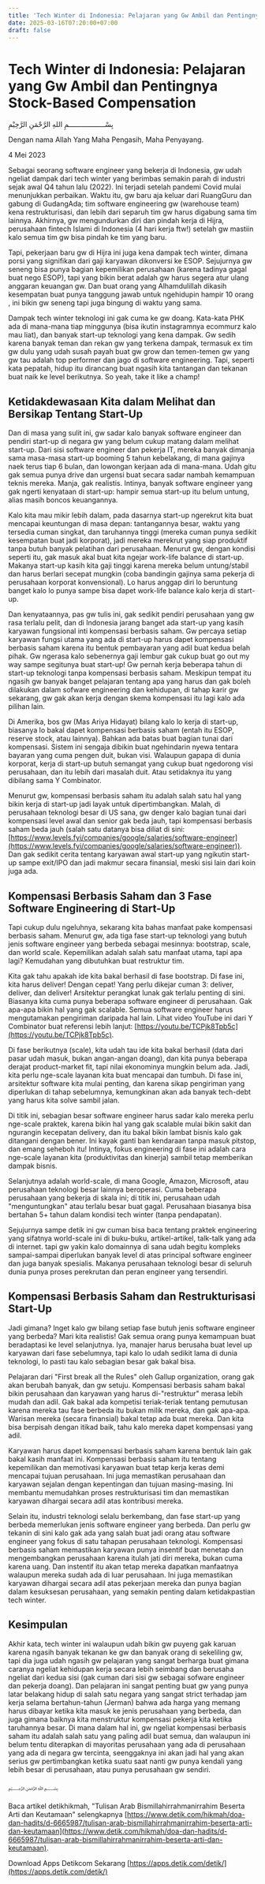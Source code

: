 ```yaml
---
title: 'Tech Winter di Indonesia: Pelajaran yang Gw Ambil dan Pentingnya Stock-Based Compensation'
date: 2025-03-16T07:20:00+07:00
draft: false
---
```


# Tech Winter di Indonesia: Pelajaran yang Gw Ambil dan Pentingnya Stock-Based Compensation

بِسْــــــــــــــــــمِ اللهِ الرَّحْمَنِ الرَّحِيْمِ

Dengan nama Allah Yang Maha Pengasih, Maha Penyayang.

4 Mei 2023

Sebagai seorang software engineer yang bekerja di Indonesia, gw udah ngeliat dampak dari tech winter yang berimbas semakin parah di industri sejak awal Q4 tahun lalu (2022). Ini terjadi setelah pandemi Covid mulai menunjukkan perbaikan. Waktu itu, gw baru aja keluar dari RuangGuru dan gabung di GudangAda; tim software engineering gw (warehouse team) kena restrukturisasi, dan lebih dari separuh tim gw harus digabung sama tim lainnya. Akhirnya, gw mengundurkan diri dan pindah kerja di Hijra, perusahaan fintech Islami di Indonesia (4 hari kerja ftw!) setelah gw mastiin kalo semua tim gw bisa pindah ke tim yang baru.

Tapi, pekerjaan baru gw di Hijra ini juga kena dampak tech winter, dimana porsi yang signifikan dari gaji karyawan dikonversi ke ESOP. Sejujurnya gw seneng bisa punya bagian kepemilikan perusahaan (karena tadinya gagal buat nego ESOP), tapi yang bikin berat adalah gw harus segera atur ulang anggaran keuangan gw. Dan buat orang yang Alhamdulillah dikasih kesempatan buat punya tanggung jawab untuk ngehidupin hampir 10 orang , ini bikin gw seneng tapi juga bingung di waktu yang sama.

Dampak tech winter teknologi ini gak cuma ke gw doang. Kata-kata PHK ada di mana-mana tiap minggunya (bisa ikutin instagramnya ecommurz kalo mau liat), dan banyak start-up teknologi yang kena dampak. Gw sedih karena banyak teman dan rekan gw yang terkena dampak, termasuk ex tim gw dulu yang udah susah payah buat gw grow dan temen-temen gw yang gw tau adalah top performer dan jago di software engineering. Tapi, seperti kata pepatah, hidup itu dirancang buat ngasih kita tantangan dan tekanan buat naik ke level berikutnya. So yeah, take it like a champ!

## **Ketidakdewasaan Kita dalam Melihat dan Bersikap Tentang Start-Up**

Dan di masa yang sulit ini, gw sadar kalo banyak software engineer dan pendiri start-up di negara gw yang belum cukup matang dalam melihat start-up. Dari sisi software engineer dan pekerja IT, mereka banyak dimanja sama masa-masa start-up booming 5 tahun kebelakang, di mana gajinya naek terus tiap 6 bulan, dan lowongan kerjaan ada di mana-mana. Udah gitu gak semua punya drive dan urgensi buat secara sadar nambah kemampuan teknis mereka. Manja, gak realistis. Intinya, banyak software engineer yang gak ngerti kenyataan di start-up: hampir semua start-up itu belum untung, alias masih boncos keuangannya.

Kalo kita mau mikir lebih dalam, pada dasarnya start-up ngerekrut kita buat mencapai keuntungan di masa depan: tantangannya besar, waktu yang tersedia cuman singkat, dan taruhannya tinggi (mereka cuman punya sedikit kesempatan buat jadi korporat), jadi mereka merekrut yang siap produktif tanpa butuh banyak pelatihan dari perusahaan. Menurut gw, dengan kondisi seperti itu, gak masuk akal buat kita ngejar work-life balance di start-up. Makanya start-up kasih kita gaji tinggi karena mereka belum untung/stabil dan harus berlari secepat mungkin (coba bandingin gajinya sama pekerja di perusahaan korporat konvensional). Lo harus anggap diri lo beruntung banget kalo lo punya sampe bisa dapet work-life balance kalo kerja di start-up.

Dan kenyataannya, pas gw tulis ini, gak sedikit pendiri perusahaan yang gw rasa terlalu pelit, dan di Indonesia jarang banget ada start-up yang kasih karyawan fungsional inti kompensasi berbasis saham. Gw percaya setiap karyawan fungsi utama yang ada di start-up harus dapet kompensasi berbasis saham karena itu bentuk pembayaran yang adil buat kedua belah pihak. Gw ngerasa kalo sebenernya gaji lembur gak cukup buat go out my way sampe segitunya buat start-up! Gw pernah kerja beberapa tahun di start-up teknologi tanpa kompensasi berbasis saham. Meskipun tempat itu ngasih gw banyak banget pelajaran tentang apa yang harus dan gak boleh dilakukan dalam sofware engineering dan kehidupan, di tahap karir gw sekarang, gw gak akan kerja dengan skema kompensasi itu lagi kalo ada pilihan lain.

Di Amerika, bos gw (Mas Ariya Hidayat) bilang kalo lo kerja di start-up, biasanya lo bakal dapet kompensasi berbasis saham (entah itu ESOP, reserve stock, atau lainnya). Bahkan ada batas buat bagian tunai dari kompensasi. Sistem ini sengaja dibikin buat ngehindarin nyewa tentara bayaran yang cuma pengen duit, bukan visi. Walaupun gapapa di dunia korporat, kerja di start-up butuh semangat yang cukup buat ngedorong visi perusahaan, dan itu lebih dari masalah duit. Atau setidaknya itu yang dibilang sama Y Combinator.

Menurut gw, kompensasi berbasis saham itu adalah salah satu hal yang bikin kerja di start-up jadi layak untuk dipertimbangkan. Malah, di perusahaan teknologi besar di US sana, gw denger kalo bagian tunai dari kompensasi level awal dan senior gak beda jauh, tapi kompensasi berbasis saham beda jauh (salah satu datanya bisa diliat di sini: [https://www.levels.fyi/companies/google/salaries/software-engineer](https://www.levels.fyi/companies/google/salaries/software-engineer)). Dan gak sedikit cerita tentang karyawan awal start-up yang ngikutin start-up sampe exit/IPO dan jadi makmur secara finansial, meski sisi lain dari koin juga ada.

## **Kompensasi Berbasis Saham dan 3 Fase Software Engineering di Start-Up**

Tapi cukup dulu ngeluhnya, sekarang kita bahas manfaat pake kompensasi berbasis saham. Menurut gw, ada tiga fase start-up teknologi yang butuh jenis software engineer yang berbeda sebagai mesinnya: bootstrap, scale, dan world scale. Kepemilikan adalah salah satu manfaat utama, tapi apa lagi? Kemudahan yang dibutuhkan buat restruktur tim.

Kita gak tahu apakah ide kita bakal berhasil di fase bootstrap. Di fase ini, kita harus deliver! Dengan cepat! Yang perlu dikejar cuman 3: deliver, deliver, dan deliver! Arsitektur perangkat lunak gak terlalu penting di sini. Biasanya kita cuma punya beberapa software engineer di perusahaan. Gak apa-apa bikin hal yang gak scalable. Semua software engineer harus mengutamakan pengiriman daripada hal lain. Lihat video YouTube ini dari Y Combinator buat referensi lebih lanjut: [https://youtu.be/TCPjk8Tpb5c](https://youtu.be/TCPjk8Tpb5c).

Di fase berikutnya (scale), kita udah tau ide kita bakal berhasil (data dari pasar udah masuk, bukan angan-angan doang), dan kita punya beberapa derajat product-market fit, tapi nilai ekonominya mungkin belum ada. Jadi, kita perlu nge-scale layanan kita buat mencapai dan tumbuh. Di fase ini, arsitektur software kita mulai penting, dan karena sikap pengiriman yang diperlukan di tahap sebelumnya, kemungkinan akan ada banyak tech-debt yang harus kita solve sambil jalan.

Di titik ini, sebagian besar software engineer harus sadar kalo mereka perlu nge-scale praktek, karena bikin hal yang gak scalable mulai bikin sakit dan ngurangin kecepatan delivery, dan itu bakal bikin lambat bisnis kalo gak ditangani dengan bener. Ini kayak ganti ban kendaraan tanpa masuk pitstop, dan emang seheboh itu! Intinya, fokus engineering di fase ini adalah cara nge-scale layanan kita (produktivitas dan kinerja) sambil tetap memberikan dampak bisnis.

Selanjutnya adalah world-scale, di mana Google, Amazon, Microsoft, atau perusahaan teknologi besar lainnya beroperasi. Cuma beberapa perusahaan yang bekerja di skala ini; di titik ini, perusahaan udah "menguntungkan" atau terlalu besar buat gagal. Perusahaan biasanya bisa bertahan 5+ tahun dalam kondisi tech winter (tanpa pendapatan).

Sejujurnya sampe detik ini gw cuman bisa baca tentang praktek engineering yang sifatnya world-scale ini di buku-buku, artikel-artikel, talk-talk yang ada di internet. tapi gw yakin kalo domainnya di sana udah begitu kompleks sampai-sampai diperlukan banyak level di atas principal software engineer dan juga banyak spesialis. Makanya perusahaan teknologi besar di seluruh dunia punya proses perekrutan dan peran engineer yang tersendiri.

## Kompensasi Berbasis Saham dan Restrukturisasi Start-Up

Jadi gimana? Inget kalo gw bilang setiap fase butuh jenis software engineer yang berbeda? Mari kita realistis! Gak semua orang punya kemampuan buat beradaptasi ke level selanjutnya. Iya, manajer harus berusaha buat level up karyawan dari fase sebelumnya, tapi kalo lo udah sedikit lama di dunia teknologi, lo pasti tau kalo sebagian besar gak bakal bisa.

Pelajaran dari "First break all the Rules" oleh Gallup organization, orang gak akan berubah banyak, dan gw setuju. Kompensasi berbasis saham bakal bikin perusahaan dan karyawan yang harus di-"restruktur" merasa lebih mudah dan adil. Gak bakal ada kompetisi teriak-teriak tentang pemutusan karena mereka tau fase berbeda itu bukan milik mereka, dan gak apa-apa. Warisan mereka (secara finansial) bakal tetap ada buat mereka. Dan kita bisa berpisah dengan itikad baik, tahu kalo mereka dapet kompensasi yang adil.

Karyawan harus dapet kompensasi berbasis saham karena bentuk lain gak bakal kasih manfaat ini. Kompensasi berbasis saham itu tentang kepemilikan dan memotivasi karyawan buat tetap kerja keras demi mencapai tujuan perusahaan. Ini juga memastikan perusahaan dan karyawan sejalan dengan kepentingan dan tujuan masing-masing. Ini membantu memudahkan proses restrukturisasi tim dan memastikan karyawan dihargai secara adil atas kontribusi mereka.

Selain itu, industri teknologi selalu berkembang, dan fase start-up yang berbeda memerlukan jenis software engineer yang berbeda. Dan perlu gw tekanin di sini kalo gak ada yang salah buat jadi orang atau software engineer yang fokus di satu tahapan perusahaan teknologi. Kompensasi berbasis saham memastikan karyawan punya insentif buat menetap dan mengembangkan perusahaan karena itulah jati diri mereka, bukan cuma karena uang. Dan instentif itu akan tetap mereka dapatkan manfaatnya walaupun mereka sudah ada di luar perusahaan. Ini juga memastikan karyawan dihargai secara adil atas pekerjaan mereka dan punya bagian dalam kesuksesan perusahaan, yang semakin penting dalam ketidakpastian tech winter.

## Kesimpulan

Akhir kata, tech winter ini walaupun udah bikin gw puyeng gak karuan karena ngasih banyak tekanan ke gw dan banyak orang di sekeliling gw, tapi dia juga udah ngasih gw pelajaran yang sangat berharga buat gimana caranya ngeliat kehidupan kerja secara lebih seimbang dan berusaha ngeliat dari kedua sisi (gak cuman dari sisi gw sebagai sofware engineer dan pekerja doang). Dan pelajaran ini sangat penting buat gw yang punya latar belakang hidup di salah satu negara yang sangat strict terhadap jam kerja selama bertahun-tahun (Jerman) bahwa ada harga yang memang harus dibayar ketika kita masuk ke jenis perusahaan yang berbeda, dan juga gimana baiknya kita menstruktur kompensasi pekerja kita ketika taruhannya besar. Di mana dalam hal ini, gw ngeliat kompensasi berbasis saham itu adalah salah satu yang paling adil buat semua, dan walaupun ini belum tentu diterapkan di mayoritas perusahaan yang ada di perusahaan yang ada di negara gw tercinta, seenggaknya ini akan jadi hal yang akan serius gw pertimbangkan ketika suatu saat nanti gw punya kendali yang lebih besar di perusahaan, atau punya perusahaan gw sendiri.

﷽

Baca artikel detikhikmah, "Tulisan Arab Bismillahirrahmanirrahim Beserta Arti dan Keutamaan" selengkapnya [https://www.detik.com/hikmah/doa-dan-hadits/d-6665987/tulisan-arab-bismillahirrahmanirrahim-beserta-arti-dan-keutamaan](https://www.detik.com/hikmah/doa-dan-hadits/d-6665987/tulisan-arab-bismillahirrahmanirrahim-beserta-arti-dan-keutamaan).

Download Apps Detikcom Sekarang [https://apps.detik.com/detik/](https://apps.detik.com/detik/)
